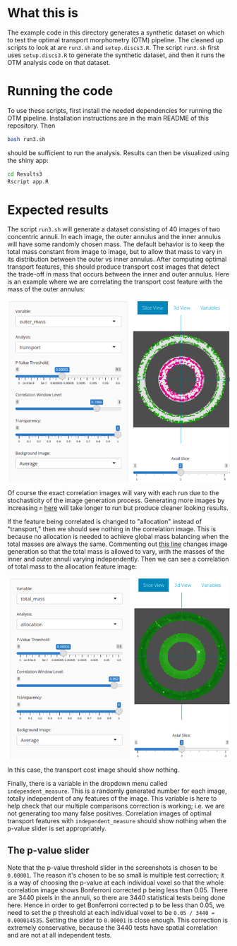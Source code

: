 # What this is

The example code in this directory generates a synthetic dataset on which to test the optimal transport morphometry (OTM) pipeline.
The cleaned up scripts to look at are `run3.sh` and `setup.discs3.R`.
The script `run3.sh` first uses `setup.discs3.R` to generate the synthetic dataset, and then it runs the OTM analysis code on that dataset.

# Running the code

To use these scripts, first install the needed dependencies for running the OTM pipeline.
Installation instructions are in the main README of this repository.
Then
```sh
bash run3.sh
```
should be sufficient to run the analysis. Results can then be visualized using the shiny app:
```sh
cd Results3
Rscript app.R
```

# Expected results

The script `run3.sh` will generate a dataset consisting of 40 images of two concentric annuli.
In each image, the outer annulus and the inner annulus will have some randomly chosen mass.
The default behavior is to keep the total mass constant from image to image, but
to allow that mass to vary in its distribution between the outer vs inner annulus.
After computing optimal transport features, this should produce transport cost images
that detect the trade-off in mass that occurs between the inner and outer annulus.
Here is an example where we are correlating the transport cost feature with the mass of the outer annulus:

![example screenshot](shiny-example-case1.png)

Of course the exact correlation images will vary with each run due to the stochasticity of the image generation process.
Generating more images by increasing `n` [here](https://github.com/KitwareMedical/UTM/blob/main/Example/Annulus/setup.discs3.R#L14)
will take longer to run but produce cleaner looking results.

If the feature being correlated is changed to "allocation" instead of "transport," then we should see nothing in the correlation image.
This is because no allocation is needed to achieve global mass balancing when the total masses are always the same.
Commenting out [this line](https://github.com/KitwareMedical/UTM/blob/main/Example/Annulus/setup.discs3.R#L50)
changes image generation so that the total mass is allowed to vary, with the masses of the inner and outer annuli varying independently.
Then we can see a correlation of total mass to the allocation feature image:

![another example screenshot](shiny-example-case2.png)

In this case, the transport cost image should show nothing.

Finally, there is a variable in the dropdown menu called `independent_measure`.
This is a randomly generated number for each image, totally independent of any features of the image.
This variable is here to help check that our multiple comparisons correction is working; i.e. we are not generating too many false positives.
Correlation images of optimal transport features with `independent_measure` should show nothing when the p-value slider is set appropriately.

## The p-value slider

Note that the p-value threshold slider in the screenshots is chosen to be `0.00001`.
The reason it's chosen to be so small is multiple test correction; it is a way of choosing the p-value at each individual voxel so that the whole correlation image shows Bonferroni corrected p being less than 0.05.
There are 3440 pixels in the annuli, so there are 3440 statistical tests being done here.
Hence in order to get Bonferroni corrected p to be less than 0.05, we need to set the p threshold at each individual voxel to be
`0.05 / 3440 = 0.000014535`. Setting the slider to `0.00001` is close enough.
This correction is extremely conservative, because the 3440 tests have spatial correlation and are not at all independent tests.

